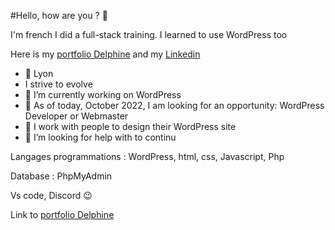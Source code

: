 #Hello, how are you ? 🙂

I'm french
I did a full-stack training.
I learned to use WordPress too

Here is my [portfolio Delphine](http://delphinerodriguez.fr/) and my
 [Linkedin](https://www.linkedin.com/in/delphine-rodriguez/)

- 🏰 Lyon
- I strive to evolve
- 🔭 I’m currently working on WordPress
- 🌱 As of today, October 2022, I am looking for an opportunity: WordPress Developer or Webmaster
- 👯 I work with people to design their WordPress site 
- 🤔 I’m looking for help with to continu


Langages programmations : 
WordPress, html, css, Javascript, Php

Database : 
PhpMyAdmin

Vs code, Discord 😉

Link to [portfolio Delphine](http://delphinerodriguez.fr/)

